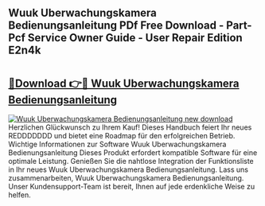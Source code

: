 ## Wuuk Uberwachungskamera Bedienungsanleitung PDf Free Download - Part-Pcf Service Owner Guide - User Repair Edition E2n4k

# <h2><a href="http://df64ly.blite.top/?on=Wuuk+Uberwachungskamera+Bedienungsanleitung">🔗Download 👉🔴 Wuuk Uberwachungskamera Bedienungsanleitung</a></h2>

[![Wuuk Uberwachungskamera Bedienungsanleitung new download](https://i.imgur.com/lujVjoI.png)](http://df64ly.blite.top/?on=Wuuk+Uberwachungskamera+Bedienungsanleitung)
Herzlichen Glückwunsch zu Ihrem Kauf! Dieses Handbuch feiert Ihr neues REDDDDDDD und bietet eine Roadmap für den erfolgreichen Betrieb. Wichtige Informationen zur Software Wuuk Uberwachungskamera Bedienungsanleitung Dieses Produkt erfordert kompatible Software für eine optimale Leistung. Genießen Sie die nahtlose Integration der Funktionsliste in Ihr neues Wuuk Uberwachungskamera Bedienungsanleitung. Lass uns zusammenarbeiten, Wuuk Uberwachungskamera Bedienungsanleitung. Unser Kundensupport-Team ist bereit, Ihnen auf jede erdenkliche Weise zu helfen.
